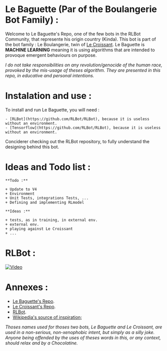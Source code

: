# Le Baguette (Par of the Boulangerie Bot Family) :

Welcome to Le Baguette's Repo, one of the few bots in the RLBot Community, that represente his origin country (Kinda). This bot is part of the bot family : Le Boulangerie, twin of [Le Croissant](https://github.com/inXS212/Le_Croissant). Le Baguette is **MACHINE LEARNING** meaning it is using algorithms that are intended to provoque emergent behaviours on purpose.

_I do not take responsibilities on any revolution/genocide of the human race, provoked by the mis-usage of theses algorithm. They are presented in this repo, in educative and personal intentions._

# Instalation and use :

To install and run Le Baguette, you will need :

	- [RLBot](https://github.com/RLBot/RLBot), because it is useless without an environment.
	- [Tensorflow](https://github.com/RLBot/RLBot), because it is useless without an environment.

Conciderer checking out the RLBot repository, to fully understand the designing behind this bot.

# Ideas and Todo list :

	**Todo :**

	+ Update to V4
	+ Environment
	+ Unit Tests, integrations Tests, ...
	+ Defining and implementing RLmodel

	**Ideas :**

	+ tests, as in training, in external env.
	+ external env.
	+ playing against Le Croissant
	+ ...

# RLBot :

[![Video](https://github.com/RLBot/RLBot/blob/master/images/RLBot.png)](https://github.com/RLBot/RLBot)

# Annexes :

+ [Le Baguette's Repo](https://github.com/inXS212/Le_Baguette).
+ [Le Croissant's Repo](https://github.com/inXS212/Le_Croissant).
+ [RLBot](https://github.com/RLBot/RLBot).
+ [Wikipedia's source of inspiration](https://en.wikipedia.org/wiki/Baguette);

_Thoses names used for thoses two bots, Le Baguette and Le Croissant, are used in a non-serious, non-xenophobic intent, but simply as a silly joke. Anyone being offended by the uses of theses words in this, or any context, should relax and by a Chocolatine._